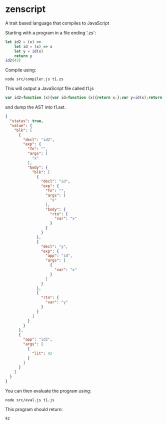 # zenscript
A trait based language that compiles to JavaScript


Starting with a program in a file ending '.zs':
```js
let id2 = (x) =>
    let id = (x) => x
    let y = id(x)
    return y
id2(42)
```
Compile using:
```
node src/compiler.js t1.zs
```
This will output a JavaScript file called t1.js
```js
var id2=function (x){var id=function (x){return x;};var y=id(x);return y;};id2(42);
```
and dump the AST into t1.ast.
```json
{
  "status": true,
  "value": {
    "blk": [
      {
        "decl": "id2",
        "exp": {
          "fn": "",
          "args": [
            "x"
          ],
          "body": {
            "blk": [
              {
                "decl": "id",
                "exp": {
                  "fn": "",
                  "args": [
                    "x"
                  ],
                  "body": {
                    "rtn": {
                      "var": "x"
                    }
                  }
                }
              },
              {
                "decl": "y",
                "exp": {
                  "app": "id",
                  "args": [
                    {
                      "var": "x"
                    }
                  ]
                }
              },
              {
                "rtn": {
                  "var": "y"
                }
              }
            ]
          }
        }
      },
      {
        "app": "id2",
        "args": [
          {
            "lit": 42
          }
        ]
      }
    ]
  }
}
```
You can then evaluate the program using:
```
node src/eval.js t1.js
```
This program should return:
```
42
```

